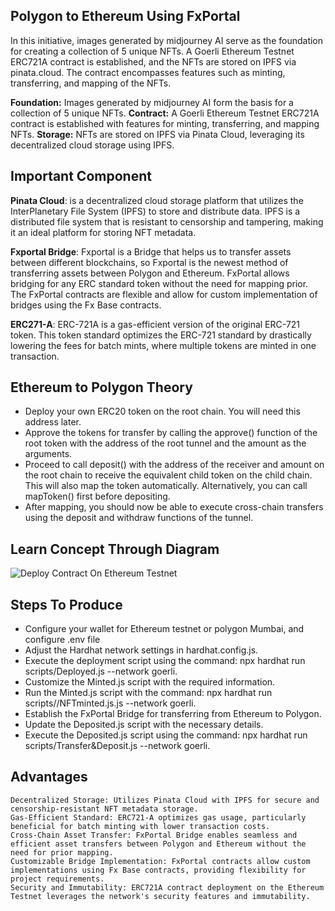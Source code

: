 ## Polygon to Ethereum Using FxPortal

In this initiative, images generated by midjourney AI serve as the foundation for creating a collection of 5 unique NFTs. A Goerli Ethereum Testnet ERC721A contract is established, and the NFTs are stored on IPFS via pinata.cloud. The contract encompasses features such as minting, transferring, and mapping of the NFTs.

**Foundation:** Images generated by midjourney AI form the basis for a collection of 5 unique NFTs.
**Contract:** A Goerli Ethereum Testnet ERC721A contract is established with features for minting, transferring, and mapping NFTs.
**Storage:** NFTs are stored on IPFS via Pinata Cloud, leveraging its decentralized cloud storage using IPFS.

## Important Component 

**Pinata Cloud**: is a decentralized cloud storage platform that utilizes the InterPlanetary File System (IPFS) to store and distribute data. IPFS is a distributed file system that is resistant to censorship and tampering, making it an ideal platform for storing NFT metadata.

**Fxportal Bridge**: Fxportal is a Bridge that helps us to transfer assets between different blockchains, so Fxportal is the newest method of transferring assets between Polygon and Ethereum. FxPortal allows bridging for any ERC standard token without the need for mapping prior. The FxPortal contracts are flexible and allow for custom implementation of bridges using the Fx Base contracts.

**ERC271-A**: ERC-721A is a gas-efficient version of the original ERC-721 token. This token standard optimizes the ERC-721 standard by drastically lowering the fees for batch mints, where multiple tokens are minted in one transaction.

## Ethereum to Polygon Theory

- Deploy your own ERC20 token on the root chain. You will need this address later.
- Approve the tokens for transfer by calling the approve() function of the root token with the address of the root tunnel and the amount as the arguments.
- Proceed to call deposit() with the address of the receiver and amount on the root chain to receive the equivalent child token on the child chain. This will also map the token automatically. Alternatively, you can call mapToken() first before depositing.
- After mapping, you should now be able to execute cross-chain transfers using the deposit and withdraw functions of the tunnel.

## Learn Concept Through Diagram 

![Deploy Contract On Ethereum Testnet](https://github.com/Beginner0x1/MetaCrafters_Project_Submission/assets/138056577/010ab264-8a88-4417-825e-4fa8ff29d4cb)

## Steps To Produce 

- Configure your wallet for Ethereum testnet or polygon Mumbai, and configure .env file
- Adjust the Hardhat network settings in hardhat.config.js.
- Execute the deployment script using the command: npx hardhat run scripts/Deployed.js --network goerli.
- Customize the Minted.js script with the required information.
- Run the Minted.js script with the command: npx hardhat run scripts//NFTminted.js.js --network goerli.
- Establish the FxPortal Bridge for transferring from Ethereum to Polygon.
- Update the Deposited.js script with the necessary details.
- Execute the Deposited.js script using the command: npx hardhat run scripts/Transfer&Deposit.js --network goerli.

## Advantages 
```
Decentralized Storage: Utilizes Pinata Cloud with IPFS for secure and censorship-resistant NFT metadata storage.
Gas-Efficient Standard: ERC721-A optimizes gas usage, particularly beneficial for batch minting with lower transaction costs.
Cross-Chain Asset Transfer: FxPortal Bridge enables seamless and efficient asset transfers between Polygon and Ethereum without the need for prior mapping.
Customizable Bridge Implementation: FxPortal contracts allow custom implementations using Fx Base contracts, providing flexibility for project requirements.
Security and Immutability: ERC721A contract deployment on the Ethereum Testnet leverages the network's security features and immutability.
```

